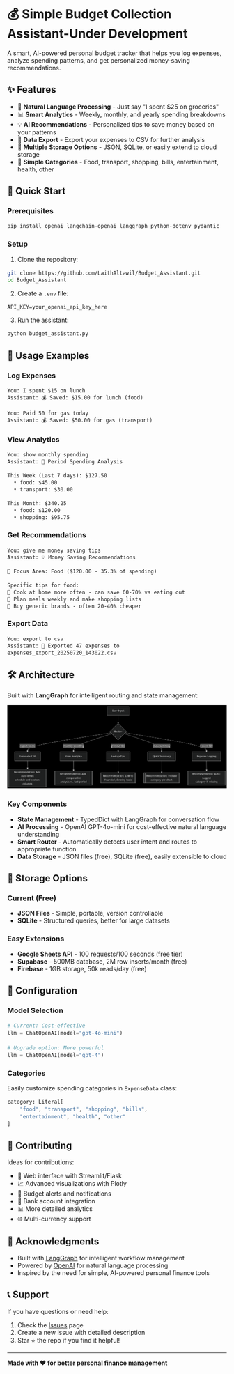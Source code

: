 # 💰 Simple Budget Collection Assistant-Under Development

A smart, AI-powered personal budget tracker that helps you log expenses, analyze spending patterns, and get personalized money-saving recommendations.

## ✨ Features

- 🤖 **Natural Language Processing** - Just say "I spent $25 on groceries"
- 📊 **Smart Analytics** - Weekly, monthly, and yearly spending breakdowns
- 💡 **AI Recommendations** - Personalized tips to save money based on your patterns
- 📄 **Data Export** - Export your expenses to CSV for further analysis
- 💾 **Multiple Storage Options** - JSON, SQLite, or easily extend to cloud storage
- 🎯 **Simple Categories** - Food, transport, shopping, bills, entertainment, health, other

## 🚀 Quick Start

### Prerequisites

```bash
pip install openai langchain-openai langgraph python-dotenv pydantic
```

### Setup

1. Clone the repository:
```bash
git clone https://github.com/LaithAltawil/Budget_Assistant.git
cd Budget_Assistant
```

2. Create a `.env` file:
```env
API_KEY=your_openai_api_key_here
```

3. Run the assistant:
```bash
python budget_assistant.py
```

## 💬 Usage Examples

### Log Expenses
```
You: I spent $15 on lunch
Assistant: 💰 Saved: $15.00 for lunch (food)

You: Paid 50 for gas today
Assistant: 💰 Saved: $50.00 for gas (transport)
```

### View Analytics
```
You: show monthly spending
Assistant: 📅 Period Spending Analysis

This Week (Last 7 days): $127.50
  • food: $45.00
  • transport: $30.00

This Month: $340.25
  • food: $120.00
  • shopping: $95.75
```

### Get Recommendations
```
You: give me money saving tips
Assistant: 💡 Money Saving Recommendations

🎯 Focus Area: Food ($120.00 - 35.3% of spending)

Specific tips for food:
🍳 Cook at home more often - can save 60-70% vs eating out
📝 Plan meals weekly and make shopping lists
🛒 Buy generic brands - often 20-40% cheaper
```

### Export Data
```
You: export to csv
Assistant: 📄 Exported 47 expenses to expenses_export_20250720_143022.csv
```

## 🛠️ Architecture

Built with **LangGraph** for intelligent routing and state management:

![Architecture.png](Architure.png)

### Key Components

- **State Management** - TypedDict with LangGraph for conversation flow
- **AI Processing** - OpenAI GPT-4o-mini for cost-effective natural language understanding
- **Smart Router** - Automatically detects user intent and routes to appropriate function
- **Data Storage** - JSON files (free), SQLite (free), easily extensible to cloud

## 💾 Storage Options

### Current (Free)
- **JSON Files** - Simple, portable, version controllable
- **SQLite** - Structured queries, better for large datasets

### Easy Extensions
- **Google Sheets API** - 100 requests/100 seconds (free tier)
- **Supabase** - 500MB database, 2M row inserts/month (free)
- **Firebase** - 1GB storage, 50k reads/day (free)

## 🔧 Configuration

### Model Selection
```python
# Current: Cost-effective
llm = ChatOpenAI(model="gpt-4o-mini")

# Upgrade option: More powerful
llm = ChatOpenAI(model="gpt-4")
```

### Categories
Easily customize spending categories in `ExpenseData` class:
```python
category: Literal[
    "food", "transport", "shopping", "bills", 
    "entertainment", "health", "other"
]
```

## 🤝 Contributing

Ideas for contributions:
- 📱 Web interface with Streamlit/Flask
- 📈 Advanced visualizations with Plotly
- 🔔 Budget alerts and notifications
- 🏦 Bank account integration
- 📊 More detailed analytics
- 🌐 Multi-currency support

## 🙏 Acknowledgments

- Built with [LangGraph](https://github.com/langchain-ai/langgraph) for intelligent workflow management
- Powered by [OpenAI](https://openai.com/) for natural language processing
- Inspired by the need for simple, AI-powered personal finance tools

## 📞 Support

If you have questions or need help:
1. Check the [Issues](https://github.com/LaithAltawil/Budget_Assistant/issues) page
2. Create a new issue with detailed description
3. Star ⭐ the repo if you find it helpful!

---
**Made with ❤️ for better personal finance management**
